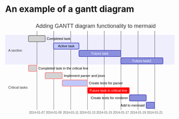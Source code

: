 # An example of a gantt diagram

<svg xmlns="http://www.w3.org/2000/svg" height="340" fill="#333" font-family="&quot;trebuchet ms&quot;,verdana,arial,sans-serif" viewBox="0 0 584 340" style="max-width:584px" font-size="16">
  <g fill="none" font-family="sans-serif" font-size="10" text-anchor="middle">
    <path stroke="currentColor" stroke-width="0" d="M75.5 35v255.5h434V35"/>
    <g stroke="#d3d3d3" opacity=".8" shape-rendering="crispEdges">
      <path stroke="currentColor" d="M102.5 290V35"/>
      <text y="3" fill="#333" stroke="none" dy="1em" font-family="&quot;trebuchet ms&quot;,verdana,arial,sans-serif" transform="translate(102.5 290)">
        2014-01-07
      </text>
    </g>
    <g stroke="#d3d3d3" opacity=".8" shape-rendering="crispEdges">
      <path stroke="currentColor" d="M156.5 290V35"/>
      <text y="3" fill="#333" stroke="none" dy="1em" font-family="&quot;trebuchet ms&quot;,verdana,arial,sans-serif" transform="translate(156.5 290)">
        2014-01-09
      </text>
    </g>
    <g stroke="#d3d3d3" opacity=".8" shape-rendering="crispEdges">
      <path stroke="currentColor" d="M211.5 290V35"/>
      <text y="3" fill="#333" stroke="none" dy="1em" font-family="&quot;trebuchet ms&quot;,verdana,arial,sans-serif" transform="translate(211.5 290)">
        2014-01-11
      </text>
    </g>
    <g stroke="#d3d3d3" opacity=".8" shape-rendering="crispEdges">
      <path stroke="currentColor" d="M265.5 290V35"/>
      <text y="3" fill="#333" stroke="none" dy="1em" font-family="&quot;trebuchet ms&quot;,verdana,arial,sans-serif" transform="translate(265.5 290)">
        2014-01-13
      </text>
    </g>
    <g stroke="#d3d3d3" opacity=".8" shape-rendering="crispEdges">
      <path stroke="currentColor" d="M319.5 290V35"/>
      <text y="3" fill="#333" stroke="none" dy="1em" font-family="&quot;trebuchet ms&quot;,verdana,arial,sans-serif" transform="translate(319.5 290)">
        2014-01-15
      </text>
    </g>
    <g stroke="#d3d3d3" opacity=".8" shape-rendering="crispEdges">
      <path stroke="currentColor" d="M373.5 290V35"/>
      <text y="3" fill="#333" stroke="none" dy="1em" font-family="&quot;trebuchet ms&quot;,verdana,arial,sans-serif" transform="translate(373.5 290)">
        2014-01-17
      </text>
    </g>
    <g stroke="#d3d3d3" opacity=".8" shape-rendering="crispEdges">
      <path stroke="currentColor" d="M428.5 290V35"/>
      <text y="3" fill="#333" stroke="none" dy="1em" font-family="&quot;trebuchet ms&quot;,verdana,arial,sans-serif" transform="translate(428.5 290)">
        2014-01-19
      </text>
    </g>
    <g stroke="#d3d3d3" opacity=".8" shape-rendering="crispEdges">
      <path stroke="currentColor" d="M482.5 290V35"/>
      <text y="3" fill="#333" stroke="none" dy="1em" font-family="&quot;trebuchet ms&quot;,verdana,arial,sans-serif" transform="translate(482.5 290)">
        2014-01-21
      </text>
    </g>
  </g>
  <path fill="rgba(102,102,255,.49)" d="M0 48h546.5v24H0z" opacity=".2"/>
  <path fill="#fff" d="M0 144h546.5v24H0zm0 24h546.5v24H0z" opacity=".2"/>
  <path fill="rgba(102,102,255,.49)" d="M0 72h546.5v24H0z" opacity=".2"/>
  <path fill="#fff" d="M0 192h546.5v24H0z" opacity=".2"/>
  <path fill="rgba(102,102,255,.49)" d="M0 96h546.5v24H0z" opacity=".2"/>
  <path fill="#fff" d="M0 216h546.5v24H0z" opacity=".2"/>
  <path fill="rgba(102,102,255,.49)" d="M0 120h546.5v24H0z" opacity=".2"/>
  <path fill="#fff" d="M0 240h546.5v24H0zm0 24h546.5v24H0z" opacity=".2"/>
  <rect width="54" height="20" x="75" y="50" fill="#d3d3d3" stroke="gray" stroke-width="2" rx="3" ry="3"/>
  <rect width="27" height="20" x="75" y="146" fill="#d3d3d3" stroke="#f88" stroke-width="2" cursor="pointer" rx="3" ry="3" shape-rendering="crispEdges"/>
  <rect width="55" height="20" x="129" y="170" fill="#d3d3d3" stroke="#f88" stroke-width="2" cursor="pointer" rx="3" ry="3" shape-rendering="crispEdges"/>
  <rect width="82" height="20" x="156" y="74" fill="#bfc7ff" stroke="#534fbc" stroke-width="2" rx="3" ry="3"/>
  <rect width="81" height="20" x="184" y="194" fill="#bfc7ff" stroke="#f88" stroke-width="2" rx="3" ry="3"/>
  <rect width="135" height="20" x="238" y="98" fill="#8a90dd" stroke="#534fbc" stroke-width="2" rx="3" ry="3"/>
  <rect width="136" height="20" x="265" y="218" fill="red" stroke="#f88" stroke-width="2" rx="3" ry="3"/>
  <rect width="136" height="20" x="373" y="122" fill="#8a90dd" stroke="#534fbc" stroke-width="2" rx="3" ry="3"/>
  <rect width="54" height="20" x="401" y="242" fill="#8a90dd" stroke="#534fbc" stroke-width="2" rx="3" ry="3"/>
  <rect width="27" height="20" x="455" y="266" fill="#8a90dd" stroke="#534fbc" stroke-width="2" rx="3" ry="3"/>
  <text x="134" y="63.5" fill="#000" font-family="'trebuchet ms',verdana,arial,sans-serif" font-size="11">
    Completed task
  </text>
  <text x="107" y="159.5" fill="#000" font-family="'trebuchet ms',verdana,arial,sans-serif" font-size="11">
    Completed task in the critical line
  </text>
  <text x="189" y="183.5" fill="#000" font-family="'trebuchet ms',verdana,arial,sans-serif" font-size="11">
    Implement parser and jison
  </text>
  <text x="197" y="87.5" fill="#000" font-family="'trebuchet ms',verdana,arial,sans-serif" font-size="11" text-anchor="middle">
    Active task
  </text>
  <text x="270" y="207.5" fill="#000" font-family="'trebuchet ms',verdana,arial,sans-serif" font-size="11">
    Create tests for parser
  </text>
  <text x="305.5" y="111.5" fill="#fff" font-family="'trebuchet ms',verdana,arial,sans-serif" font-size="11" text-anchor="middle">
    Future task
  </text>
  <text x="333" y="231.5" fill="#fff" font-family="'trebuchet ms',verdana,arial,sans-serif" font-size="11" text-anchor="middle">
    Future task in critical line
  </text>
  <text x="441" y="135.5" fill="#fff" font-family="'trebuchet ms',verdana,arial,sans-serif" font-size="11" text-anchor="middle">
    Future task2
  </text>
  <text x="396" y="255.5" fill="#000" font-size="11" text-anchor="end">
    Create tests for renderer
  </text>
  <text x="450" y="279.5" fill="#000" font-size="11" text-anchor="end">
    Add to mermaid
  </text>
  <g font-family="'trebuchet ms',verdana,arial,sans-serif" font-size="11">
    <text x="10" y="98" dy="0em" style="text-height:14px">
      <tspan x="10" alignment-baseline="central">A section</tspan>
    </text>
    <text x="10" y="218" dy="0em" style="text-height:14px">
      <tspan x="10" alignment-baseline="central">Critical tasks</tspan>
    </text>
  </g>
  <path fill="none" stroke="red" stroke-width="2" d="M71024 25v290"/>
  <text x="292" y="25" font-family="'trebuchet ms',verdana,arial,sans-serif" font-size="18" text-anchor="middle">
    Adding GANTT diagram functionality to mermaid
  </text>
</svg>
